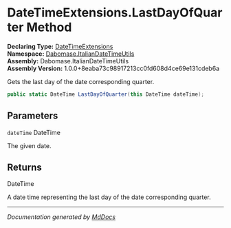 ﻿<!--  
  <auto-generated>   
    The contents of this file were generated by a tool.  
    Changes to this file may be list if the file is regenerated  
  </auto-generated>   
-->

# DateTimeExtensions.LastDayOfQuarter Method

**Declaring Type:** [DateTimeExtensions](../index.md)  
**Namespace:** [Dabomase.ItalianDateTimeUtils](../../index.md)  
**Assembly:** Dabomase.ItalianDateTimeUtils  
**Assembly Version:** 1.0.0+8eaba73c98917213cc0fd608d4ce69e131cdeb6a

Gets the last day of the date corresponding quarter.

```csharp
public static DateTime LastDayOfQuarter(this DateTime dateTime);
```

## Parameters

`dateTime`  DateTime

The given date.

## Returns

DateTime

A date time representing the last day of the date corresponding quarter.

___

*Documentation generated by [MdDocs](https://github.com/ap0llo/mddocs)*
